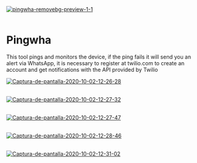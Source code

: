<a href="https://davenisc.com/"><img src="https://i.ibb.co/T83SRwW/pingwha-removebg-preview-1-1.png" alt="pingwha-removebg-preview-1-1" border="0"></a><br /><a target='_blank' href='https://davenisc.com/'></a><br />

# Pingwha
This tool pings and monitors the device, if the ping fails it will send you an alert via WhatsApp, it is necessary to register at twilio.com to create an account and get notifications with the API provided by Twilio

<a href="https://ibb.co/jy7DkNS"><img src="https://i.ibb.co/Mcq7kvm/Captura-de-pantalla-2020-10-02-12-26-28.png" alt="Captura-de-pantalla-2020-10-02-12-26-28" border="0"></a><br /><a target='_blank' href='https://es.imgbb.com/'></a><br />

<a href="https://ibb.co/zNzL67W"><img src="https://i.ibb.co/Lv3qNJD/Captura-de-pantalla-2020-10-02-12-27-32.png" alt="Captura-de-pantalla-2020-10-02-12-27-32" border="0"></a><br /><a target='_blank' href='https://es.imgbb.com/'></a><br />

<a href="https://ibb.co/Njj7Hjt"><img src="https://i.ibb.co/J77CM7m/Captura-de-pantalla-2020-10-02-12-27-47.png" alt="Captura-de-pantalla-2020-10-02-12-27-47" border="0"></a><br /><a target='_blank' href='https://es.imgbb.com/'></a><br />

<a href="https://ibb.co/q1ZVgNK"><img src="https://i.ibb.co/Yjrwdcm/Captura-de-pantalla-2020-10-02-12-28-46.png" alt="Captura-de-pantalla-2020-10-02-12-28-46" border="0"></a><br /><a target='_blank' href='https://es.imgbb.com/'></a><br />

<a href="https://ibb.co/SQFs2RX"><img src="https://i.ibb.co/M8F2bMD/Captura-de-pantalla-2020-10-02-12-31-02.png" alt="Captura-de-pantalla-2020-10-02-12-31-02" border="0"></a><br /><a target='_blank' href='https://es.imgbb.com/'></a><br />
